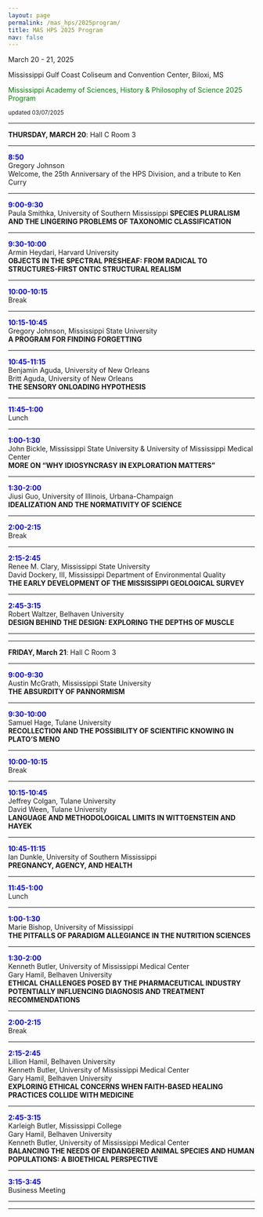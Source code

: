 ```yaml
---
layout: page
permalink: /mas_hps/2025program/
title: MAS HPS 2025 Program
nav: false
---
```


March 20 - 21, 2025

Mississippi Gulf Coast Coliseum and Convention Center, Biloxi, MS


<font color="green">Mississippi Academy of Sciences, History & Philosophy of Science 2025 Program</font>

<small>updated 03/07/2025</small>

---

**THURSDAY, MARCH 20**: Hall C Room 3

---

**<font color="blue">8:50</font>** 		
Gregory Johnson<br>
Welcome, the 25th Anniversary of the HPS Division, and a tribute to Ken Curry

---

**<font color="blue">9:00-9:30</font>**<br>
Paula Smithka, University of Southern Mississippi
**SPECIES PLURALISM AND THE LINGERING PROBLEMS OF TAXONOMIC CLASSIFICATION**

---

**<font color="blue">9:30-10:00</font>**<br>
Armin Heydari, Harvard University<br>
**OBJECTS IN THE SPECTRAL PRESHEAF: FROM RADICAL TO STRUCTURES-FIRST ONTIC STRUCTURAL REALISM**

---

**<font color="blue">10:00-10:15</font>**<br>
Break

---

**<font color="blue">10:15-10:45</font>**<br>
Gregory Johnson, Mississippi State University<br> 
**A PROGRAM FOR FINDING FORGETTING**

---

**<font color="blue">10:45-11:15</font>**<br>
Benjamin Aguda, University of New Orleans<br> 
Britt Aguda, University of New Orleans<br>
**THE SENSORY ONLOADING HYPOTHESIS**

---

**<font color="blue">11:45–1:00</font>**<br>
Lunch

---

**<font color="blue">1:00-1:30</font>**<br>
John Bickle, Mississippi State University & University of Mississippi Medical Center<br>
**MORE ON “WHY IDIOSYNCRASY IN EXPLORATION MATTERS”**

---

**<font color="blue">1:30-2:00</font>**<br>
Jiusi Guo, University of Illinois, Urbana-Champaign<br>
**IDEALIZATION AND THE NORMATIVITY OF SCIENCE**

---
 
**<font color="blue">2:00-2:15</font>**<br>
Break

---

**<font color="blue">2:15-2:45</font>**<br>
Renee M. Clary, Mississippi State University<br>
David Dockery, III, Mississippi Department of Environmental Quality<br>
**THE EARLY DEVELOPMENT OF THE MISSISSIPPI GEOLOGICAL SURVEY**

---

**<font color="blue">2:45-3:15</font>**<br>
Robert Waltzer, Belhaven University<br>
**DESIGN BEHIND THE DESIGN: EXPLORING THE DEPTHS OF MUSCLE**

---
---
 
**FRIDAY, March 21**:
Hall C Room 3

---

**<font color="blue">9:00-9:30</font>**<br>
Austin McGrath, Mississippi State University<br>
**THE ABSURDITY OF PANNORMISM**

---

**<font color="blue">9:30-10:00</font>**<br>
Samuel Hage, Tulane University<br>
**RECOLLECTION AND THE POSSIBILITY OF SCIENTIFIC KNOWING IN PLATO’S MENO**

---

**<font color="blue">10:00-10:15</font>**<br>
Break

---

**<font color="blue">10:15-10:45</font>**<br>
Jeffrey Colgan, Tulane University<br>
David Ween, Tulane University<br> 
**LANGUAGE AND METHODOLOGICAL LIMITS IN WITTGENSTEIN AND HAYEK**

---

**<font color="blue">10:45-11:15</font>**<br>
Ian Dunkle, University of Southern Mississippi<br>
**PREGNANCY, AGENCY, AND HEALTH**

---

**<font color="blue">11:45-1:00</font>**<br>
Lunch

---

**<font color="blue">1:00-1:30</font>**<br>
Marie Bishop, University of Mississippi<br>
**THE PITFALLS OF PARADIGM ALLEGIANCE IN THE NUTRITION SCIENCES**

---

**<font color="blue">1:30-2:00</font>**<br>
Kenneth Butler, University of Mississippi Medical Center<br> 
Gary Hamil, Belhaven University<br>
**ETHICAL CHALLENGES POSED BY THE PHARMACEUTICAL INDUSTRY POTENTIALLY INFLUENCING DIAGNOSIS AND TREATMENT RECOMMENDATIONS**

---

**<font color="blue">2:00-2:15</font>**<br>
Break

--- 

**<font color="blue">2:15-2:45</font>**<br>
Lillion Hamil, Belhaven University<br> 
Kenneth Butler, University of Mississippi Medical Center<br> 
Gary Hamil, Belhaven University<br> 
**EXPLORING ETHICAL CONCERNS WHEN FAITH-BASED HEALING PRACTICES COLLIDE WITH MEDICINE**

---

**<font color="blue">2:45-3:15</font>**<br>
Karleigh Butler, Mississippi College<br>
Gary Hamil, Belhaven University<br> 
Kenneth Butler, University of Mississippi Medical Center<br>
**BALANCING THE NEEDS OF ENDANGERED ANIMAL SPECIES AND HUMAN POPULATIONS: A BIOETHICAL PERSPECTIVE**

---

**<font color="blue">3:15-3:45</font>**<br>
Business Meeting

---
---
